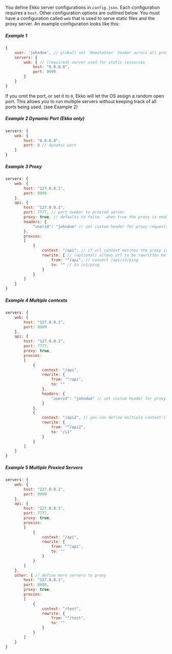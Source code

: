 You define Ekko server configurations in `config.json`.  Each configuration requires a `host`.  Other configuration options are outlined below.  You must have a configuration called `web` that is used to serve static files and the proxy server.  An example configuration looks like this:

##### Example 1
>
```javascript
{
    user: 'johndoe', // globall set `RemoteUser` header across all proxy requests
    servers: {
        web: { // (required) server used for static resources
            host: "0.0.0.0",
            port: 9999
        }
    }
}
```

If you omit the port, or set it to `0`, Ekko will let the OS assign a random open port. 
This allows you to run multiple servers without keeping track of all ports being used. (see Example 2)

##### Example 2 Dynamic Port (Ekko only)

>
```javascript
servers: {
    web: {
        host: "0.0.0.0",
        port: 0 // dynamic port
    }
}
```

##### Example 3 Proxy

>
```javascript
servers: {
    web: {
        host: "127.0.0.1",
        port: 9999
    },
    api: {
        host: "127.0.0.1",
        port: 7777, // port number to proxied server
        proxy: true, // defaults to false.  when true the proxy is enabled
        headers: {
            "userid": "johndoe" // set custom header for proxy requests to this server
        },
        proxies: 
        [
            {
                context: "/api", // if url context matches the proxy is triggered for all routes
                rewrite: { // (optional) allows url to be rewritten before forwarding request to a proxied server
                    from: "^/api", // convert /api/v1/ping 
                    to: "" // to /v1/ping
                }
            }
        ]
    }
}
```

##### Example 4 Multiple contexts

>
```javascript
servers: {
    web: {
        host: "127.0.0.1",
        port: 9999
    },
    api: {
        host: "127.0.0.1",
        port: 7777,
        proxy: true,
        proxies: 
        [
            {
                context: "/api",
                rewrite: {
                    from: "^/api",
                    to: ""
                },
                headers: {
                    "userid": "johndoe" // set custom header for proxy requests this context for this server
                }
            },
            {   
                context: "/api2", // you can define multiple context's for a proxied server
                rewrite: {
                    from: "^/api2",
                    to: "/v1"
                }
            }
        ]
    }
}
```

##### Example 5 Multiple Proxied Servers
>
```javascript
servers: {
    web: {
        host: "127.0.0.1",
        port: 9999
    },
    api: {
        host: "127.0.0.1",
        port: 7777,
        proxy: true,
        proxies: 
        [
            {
                context: "/api",
                rewrite: {
                    from: "^/api",
                    to: ""
                }
            }
        ]
    }, 
    other: { // define more servers to proxy
        host: "127.0.0.1",
        port: 8888,
        proxy: true,
        proxies: 
        [
            {
                context: "/test",
                rewrite: {
                    from: "^/test",
                    to: ""
                }
            }
        ]
    }
}
```
